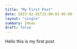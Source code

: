 ```yaml
---
title: "My First Post"
date: 2023-02-01T15:00:01-05:00
layout: "single"
summary: Ideas
draft: false
---
```


Hello this is my first post